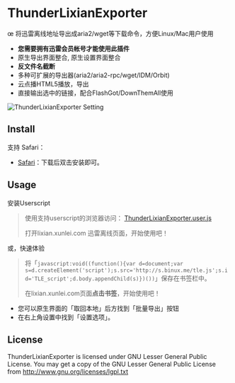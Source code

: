 ThunderLixianExporter
=====================
œ
将迅雷离线地址导出成aria2/wget等下载命令，方便Linux/Mac用户使用

* **您需要拥有迅雷会员帐号才能使用此插件**
* 原生导出界面整合, 原生设置界面整合
* **反文件名截断**
* 多种可扩展的导出器(aria2/aria2-rpc/wget/IDM/Orbit)
* 云点播HTML5播放，导出
* 直接输出选中的链接，配合FlashGot/DownThemAll使用

![ThunderLixianExporter Setting](http://s.binux.me/TLE/master/ThunderLixianExporter.png)

Install
-----

支持 Safari：

* [Safari](https://raw.githubusercontent.com/masterhou/ThunderLixianExporter/master/safari/ThunderExporter.safariextz)：下载后双击安装即可。

Usage
-----

安装Userscript

> 使用支持userscript的浏览器访问： [ThunderLixianExporter.user.js](http://s.binux.me/TLE/master/ThunderLixianExporter.user.js)
> 
> 打开lixian.xunlei.com 迅雷离线页面，开始使用吧！<br />

或，快速体验

> 将「`javascript:void((function(){var d=document;var s=d.createElement('script');s.src='http://s.binux.me/tle.js';s.id='TLE_script';d.body.appendChild(s)})())`」保存在书签栏中。
> 
> 在lixian.xunlei.com页面**点击书签**，开始使用吧！<br />


* 您可以原生界面的「取回本地」后方找到「批量导出」按钮
* 在右上角设置中找到「设置选项」。

License
-------
ThunderLixianExporter is licensed under GNU Lesser General Public License.
You may get a copy of the GNU Lesser General Public License from http://www.gnu.org/licenses/lgpl.txt
